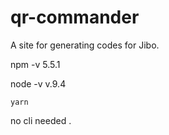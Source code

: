# qr-commander

A site for generating codes for Jibo.

npm -v
5.5.1

node -v
v.9.4

```
yarn
```

no cli needed .
